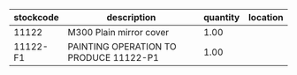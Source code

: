|stockcode|description|quantity|location|
|---------|-----------|--------|--------|
|11122|M300 Plain mirror cover|1.00||
|11122-F1|PAINTING OPERATION TO PRODUCE 11122-P1|1.00||
